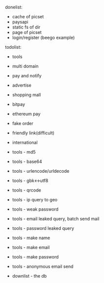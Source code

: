 donelist:
- cache of picset
- paysapi
- static fs of dir
- page of picset
- login/register (beego example)

todolist:
- tools
- multi domain
- pay and notify
- advertise
- shopping mall
- bitpay
- ethereum pay
- fake order
- friendly link(difficult)
- international
- tools - md5
- tools - base64
- tools - urlencode/urldecode
- tools - gbk<->utf8
- tools - qrcode
- tools - ip query to geo
- tools - weak password
- tools - email leaked query, batch send mail
- tools - password leaked query
- tools - make name
- tools - make email
- tools - make password
- tools - anonymous email send


- downlist - the db
